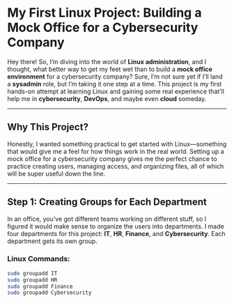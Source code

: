 # My First Linux Project: Building a Mock Office for a Cybersecurity Company

Hey there! So, I’m diving into the world of **Linux administration**, and I thought, what better way to get my feet wet than to build a **mock office environment** for a cybersecurity company? Sure, I’m not sure yet if I’ll land a **sysadmin** role, but I’m taking it one step at a time. This project is my first hands-on attempt at learning Linux and gaining some real experience that’ll help me in **cybersecurity**, **DevOps**, and maybe even **cloud** someday.

---

## Why This Project?

Honestly, I wanted something practical to get started with Linux—something that would give me a feel for how things work in the real world. Setting up a mock office for a cybersecurity company gives me the perfect chance to practice creating users, managing access, and organizing files, all of which will be super useful down the line.

---

## Step 1: Creating Groups for Each Department

In an office, you’ve got different teams working on different stuff, so I figured it would make sense to organize the users into departments. I made four departments for this project: **IT**, **HR**, **Finance**, and **Cybersecurity**. Each department gets its own group.

### Linux Commands:
```bash
sudo groupadd IT
sudo groupadd HR
sudo groupadd Finance
sudo groupadd Cybersecurity



